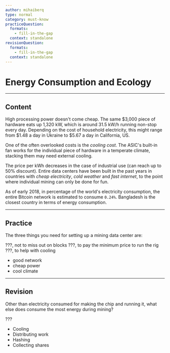 ```yaml
---
author: mihaiberq
type: normal
category: must-know
practiceQuestion:
  formats:
    - fill-in-the-gap
  context: standalone
revisionQuestion:
  formats:
    - fill-in-the-gap
  context: standalone
---
```


# Energy Consumption and Ecology


---

## Content

High processing power doesn't come cheap. The same $3,000 piece of hardware eats up 1,320 kW, which is around 31.5 kW/h running non-stop every day. Depending on the cost of household electricity, this might range from $1.48 a day in Ukraine to $5.67 a day in California, US.

One of the often overlooked costs is the *cooling cost*. The ASIC's built-in fan works for the individual piece of hardware in a temperate climate, stacking them may need external cooling.

The price per kWh decreases in the case of industrial use (can reach up to 50% discount). Entire data centers have been built in the past years in countries with *cheap electricity*, *cold weather* and *fast internet*, to the point where individual mining can only be done for fun.

As of early 2018, in percentage of the world's electricity consumption, the entire Bitcoin network is estimated to consume `0.24%`. Bangladesh is the closest country in terms of energy consumption.


---

## Practice

The three things you need for setting up a mining data center are:

???, not to miss out on blocks
???, to pay the minimum price to run the rig
???, to help with cooling

- good network
- cheap power
- cool climate


---

## Revision

Other than electricity consumed for making the chip and running it, what else does consume the most energy during mining?

???

- Cooling
- Distributing work
- Hashing
- Collecting shares
